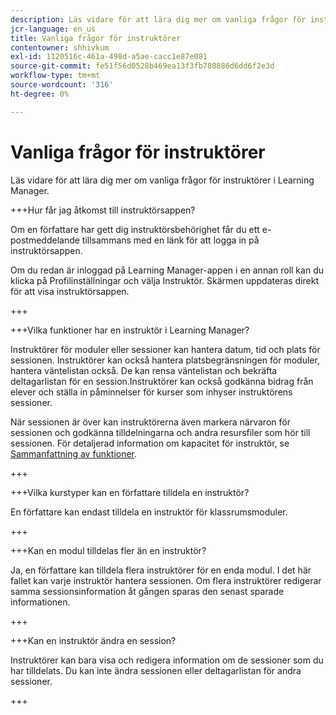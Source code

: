 ```yaml
---
description: Läs vidare för att lära dig mer om vanliga frågor för instruktörer i Learning Manager.
jcr-language: en_us
title: Vanliga frågor för instruktörer
contentowner: shhivkum
exl-id: 1120516c-461a-498d-a5ae-cacc1e87e081
source-git-commit: fe51f56d0528b469ea13f3fb780886d6dd6f2e3d
workflow-type: tm+mt
source-wordcount: '316'
ht-degree: 0%

---
```


# Vanliga frågor för instruktörer

Läs vidare för att lära dig mer om vanliga frågor för instruktörer i Learning Manager.

+++Hur får jag åtkomst till instruktörsappen?

Om en författare har gett dig instruktörsbehörighet får du ett e-postmeddelande tillsammans med en länk för att logga in på instruktörsappen.

Om du redan är inloggad på Learning Manager-appen i en annan roll kan du klicka på Profilinställningar och välja Instruktör. Skärmen uppdateras direkt för att visa instruktörsappen.

+++

+++Vilka funktioner har en instruktör i Learning Manager?

Instruktörer för moduler eller sessioner kan hantera datum, tid och plats för sessionen. Instruktörer kan också hantera platsbegränsningen för moduler, hantera väntelistan också. De kan rensa väntelistan och bekräfta deltagarlistan för en session.Instruktörer kan också godkänna bidrag från elever och ställa in påminnelser för kurser som inhyser instruktörens sessioner.

När sessionen är över kan instruktörerna även markera närvaron för sessionen och godkänna tilldelningarna och andra resursfiler som hör till sessionen. För detaljerad information om kapacitet för instruktör, se [Sammanfattning av funktioner](feature-summary/modules.md).

+++

+++Vilka kurstyper kan en författare tilldela en instruktör?

En författare kan endast tilldela en instruktör för klassrumsmoduler.

+++

+++Kan en modul tilldelas fler än en instruktör?

Ja, en författare kan tilldela flera instruktörer för en enda modul. I det här fallet kan varje instruktör hantera sessionen. Om flera instruktörer redigerar samma sessionsinformation åt gången sparas den senast sparade informationen.

+++

+++Kan en instruktör ändra en session?

Instruktörer kan bara visa och redigera information om de sessioner som du har tilldelats. Du kan inte ändra sessionen eller deltagarlistan för andra sessioner.

+++
